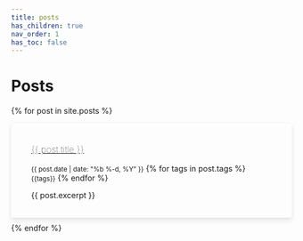 ```yaml
---
title: posts
has_children: true
nav_order: 1
has_toc: false
---
```


# Posts

<style>

.card{
    border-radius: 4px;
    box-shadow: 0 6px 10px rgba(0,0,0,.08), 0 0 6px rgba(0,0,0,.05);
    transition: .3s transform cubic-bezier(.155,1.105,.295,1.12),.3s box-shadow,.3s -webkit-transform cubic-bezier(.155,1.105,.295,1.12);
    padding: 14px 80px 18px 36px;
    margin-bottom: 10px;
}

.card:hover{
    transform: scale(1.01);
    box-shadow: 0 10px 20px rgba(0,0,0,.12), 0 4px 8px rgba(0,0,0,.06);
}

.card h3{
    font-weight: 100;
}

.card img{
    position: absolute;
    top: 20px;
    right: 15px;
    max-height: 120px;
}

.card-3{
    background-repeat: no-repeat;
    background-position: right;
    /*background-size: 80px;*/
}

</style>


{% for post in site.posts %}
<div class="card card-3" style="background-image: url('');">
<h3><a href="{{ site.baseurl }}{{ post.url }}">{{ post.title }}</a> </h3>
<small class="fs-1 d-inline btn btn-blue">{{ post.date | date: "%b %-d, %Y" }}</small>
{% for tags in post.tags %} 
<small class="fs-1 d-inline btn">{{tags}}</small> 
{% endfor %}
<p>{{ post.excerpt }}</p>
</div>
{% endfor %}
